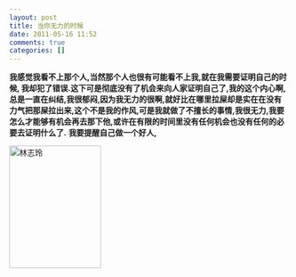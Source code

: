 ```yaml
---
layout: post
title: 当你无力的时候
date: 2011-05-16 11:52
comments: true
categories: []
---
```

<strong>我感觉我看不上那个人,当然那个人也很有可能看不上我,就在我需要证明自己的时候, 我却犯了错误.这下可是彻底没有了机会来向人家证明自己了,我的这个内心啊,总是一直在纠结,我很郁闷,因为我无力的很啊,就好比在哪里拉屎却是实在在没有力气把那屎拉出来,这个不是我的作风,可是我就做了不擅长的事情,我很无力,我要怎么才能够有机会再去那下他,或许在有限的时间里没有任何机会也没有任何的必要去证明什么了.</strong>
<strong> 我要提醒自己做一个好人,</strong>

<a href="http://xiangzhuyuan.files.wordpress.com/2011/05/f200811181428191574240632.jpg"><img class="aligncenter size-full wp-image-46" title="040" src="http://xiangzhuyuan.files.wordpress.com/2011/05/f200811181428191574240632.jpg" alt="林志玲" width="165" height="220" /></a>

